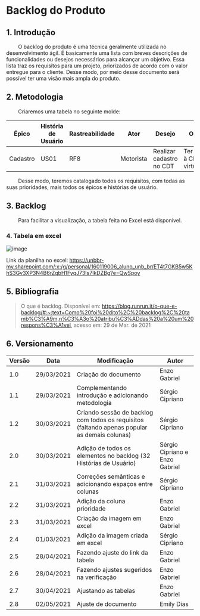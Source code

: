 # Backlog do Produto

## 1. Introdução

&emsp;&emsp; O backlog do produto é uma técnica geralmente utilizada no desenvolvimento ágil. É basicamente uma lista com breves descrições de funcionalidades ou desejos necessários para alcançar um objetivo. Essa lista traz os requisitos para um projeto, priorizados de acordo com o valor entregue para o cliente. Desse modo, por meio desse documento será possível ter uma visão mais ampla do produto.

## 2. Metodologia

&emsp;&emsp; Criaremos uma tabela no seguinte molde:

| Épico | História de Usuário | Rastreabilidade | Ator | Desejo | Objetivo | Prioridade |
|-|-|-|-|-|-|-|
| Cadastro | US01 | RF8 | Motorista | Realizar cadastro no CDT | Ter acesso à CNH virtualmente | Alta |

&emsp;&emsp; Desse modo, teremos catalogado todos os requisitos, com todas as suas prioridades, mais todos os épicos e histórias de usuário.

## 3. Backlog

&emsp;&emsp; Para facilitar a visualização, a tabela feita no Excel está disponível.

### 4. Tabela em excel

![image](https://user-images.githubusercontent.com/38733364/116691103-bb700e80-a990-11eb-95c5-4fc68de2dccc.png)

Link da planilha no excel: <https://unbbr-my.sharepoint.com/:x:/g/personal/160119006_aluno_unb_br/ET4t7GKB5w5KhS3Gv3XP3N4B6rZqbH1FyqJ73Is7IkDZBg?e=QwSpoy>

## 5. Bibliografia

> O que é backlog. Disponível em: https://blog.runrun.it/o-que-e-backlog/#:~:text=Como%20foi%20dito%2C%20backlog%2C%20tamb%C3%A9m,n%C3%A3o%20atribu%C3%ADdas%20a%20um%20respons%C3%A1vel, acesso em: 29 de Mar. de 2021

## 6. Versionamento
| Versão | Data | Modificação | Autor |
|--|--|--|--|
| 1.0 | 29/03/2021 | Criação do documento | Enzo Gabriel |
| 1.1 | 29/03/2021 | Complementando introdução e adicionando metodologia | Sérgio Cipriano |
| 1.2 | 30/03/2021 | Criando sessão de backlog com todos os requisitos (faltando apenas popular as demais colunas) | Sérgio Cipriano |
| 2.0 | 30/03/2021 | Adição de todos os elementos no backlog (32 Histórias de Usuário) | Sérgio Cipriano e Enzo Gabriel |
| 2.1 | 31/03/2021 | Correções semânticas e adicionando espaços entre colunas |  Sérgio Cipriano |
| 2.2 | 31/03/2021 | Adição da coluna prioridade |  Enzo Gabriel |
| 2.3 | 31/03/2021 | Criação da imagem em excel |  Enzo Gabriel |
| 2.4 | 01/03/2021 | Adição da imagem criada em excel |  Sérgio Cipriano |
| 2.5 | 28/04/2021 | Fazendo ajuste do link da tabela |  Enzo Gabriel |
| 2.6 | 28/04/2021 | Fazendo ajustes sugeridos na verificação |  Enzo Gabriel |
| 2.7 | 30/04/2021 | Ajustando as tabelas |  Enzo Gabriel |
|  2.8   | 02/05/2021 | Ajuste de documento | Emily Dias |
